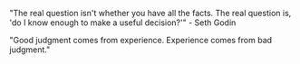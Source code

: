 "The real question isn't whether you have all the facts. The real question is, 'do I know enough to make a useful decision?'" - Seth Godin

"Good judgment comes from experience. Experience comes from bad judgment."
